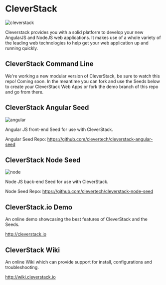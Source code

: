 # CleverStack

![cleverstack](images/logos/cleverstack-logo-clean.png?raw=true)

Cleverstack provides you with a solid platform to develop your new AngularJS and NodeJS web applications. It makes use of a whole variety of the leading web technologies to help get your web application up and running quickly.

## CleverStack Command Line

We're working a new modular version of CleverStack, be sure to watch this repo! Coming soon. In the meantime you can fork and use the Seeds below to create your CleverStack Web Apps or fork the demo branch of this repo and go from there.


## CleverStack Angular Seed

![angular](images/logos/angular-seed-logo-clean.png)

Angular JS front-end Seed for use with CleverStack.

Angular Seed Repo: https://github.com/clevertech/cleverstack-angular-seed


## CleverStack Node Seed

![node](images/logos/node-seed-logo-clean.png)

Node JS back-end Seed for use with CleverStack.

Node Seed Repo: https://github.com/clevertech/cleverstack-node-seed


## CleverStack.io Demo

An online demo showcasing the best features of CleverStack and the Seeds.

http://cleverstack.io


## CleverStack Wiki

An online Wiki which can provide support for install, configurations and troubleshooting.

http://wiki.cleverstack.io




